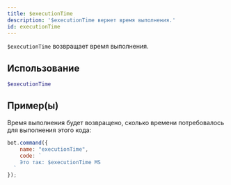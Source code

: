 ```yaml
---
title: $executionTime
description: '$executionTime вернет время выполнения.'
id: executionTime
---
```


`$executionTime` возвращает время выполнения.

## Использование

```php
$executionTime
```

## Пример(ы)

Время выполнения будет возвращено, сколько времени потребовалось для выполнения этого кода:

```javascript
bot.command({
    name: "executionTime",
    code: `
    Это так: $executionTime MS
  `
});
```
